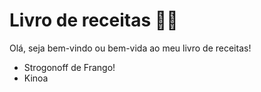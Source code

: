 #	Livro de receitas :man_cook:



Olá, seja bem-vindo ou bem-vida ao meu livro de receitas!

- Strogonoff de Frango!
- Kinoa